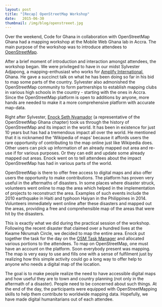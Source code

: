 ```yaml
---
layout: post
title: "[Recap] OpenStreetMap Workshop"
date:   2015-06-30
thumbnail: /img/blog/openstreeet.jpg
---
```


Over the weekend, Code for Ghana in collaboration with OpenStreetMap Ghana had a mapping workshop at the Mobile Web Ghana lab in Accra. The main purpose of the workshop was to introduce attendees to [OpenStreetMap](http://www.openstreetmap.org).


After a brief moment of introduction and interaction amongst attendees, the workshop began. We were privileged to have in our midst Sylvester Adjapong, a mapping-enthusiast who works for [Amplify International](http://www.amplifyinternational.org), Ghana. He gave a succinct talk on what he has been doing so far in his bid to map some parts of the country. Sylvester also admonished the OpenStreetMap community to form partnerships to establish mapping clubs in various high schools in the country - starting with the ones in Accra. Since the OpenStreetMap platform is open to additions by anyone, more hands are needed to make it a more comprehensive platform with accurate map-data.


Right after Sylvester, [Enock Seth Nyamador](https://twitter.com/Enock4seth)  (a representative of the OpenStreetMap Ghana chapter) took us through the history of OpenStreetMap and its impact in the world. It has been in existence for just 10 years but has had a tremendous impact all over the world. He mentioned that it is nicknamed the ‘Wikipedia of maps’ because it affords users the rare opportunity of contributing to the map online just like Wikipedia does. Other users can pick up information of an already mapped out area and re-use if for various purposes. Or they can edit and update some already mapped out areas. Enock went on to tell attendees about the impact OpenStreetMap has had in various parts of the world.


OpenStreetMap is there to offer free access to digital maps and also offer users the opportunity to make contributions. The platform has proven very useful in the aftermaths of disasters. In some places where disaster struck, volunteers went online to map the area which helped in the implementation of projects to reconstruct the area. Examples of such events include the 2010 earthquake in Haiti and typhoon Haiyan in the Philippines in 2014. Volunteers immediately went online after these disasters and mapped out the areas, providing a free and comprehensible map of the areas that were hit by the disasters.


This is exactly what we did during the practical session of the workshop. Following the recent disaster that claimed over a hundred lives at the Kwame Nkrumah Circle, we decided to map the entire area. Enock put together the task for the day on the [OSM Task Manager](http://tasks.hotosm.org/) and allocated various portions to the attendees. To map on OpenStreetMap, one must have an account on the platform. Soon everybody present was mapping. The map is very easy to use and fills one with a sense of fulfilment just by realizing how this simple activity could go a long way to offer help to anyone who needs a digital map of the location.


The goal is to make people realize the need to have accessible digital maps and how useful they are to town and country planning (not only in the aftermath of a disaster). People need to be concerned about such things. At the end of the day, the participants were equipped with OpenStreetMapping skills to help them contribute to worldwide mapping data. Hopefully, we have made digital humanitarians out of each attendee. 


